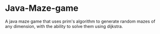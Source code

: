 # Java-Maze-game
A java maze game that uses prim's algorithm to generate random mazes of any dimension, with the ability to solve them using dijkstra. 
